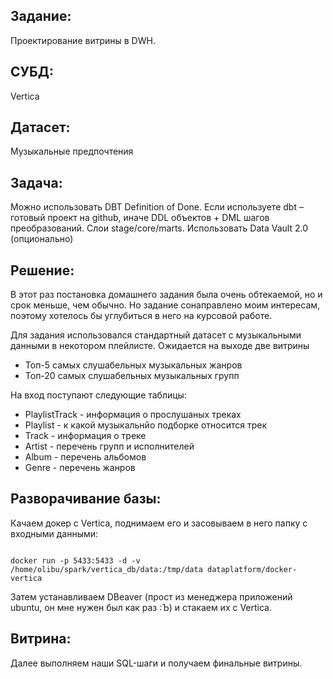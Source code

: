 ## Задание: 
Проектирование витрины в DWH.

## СУБД: 
Vertica

## Датасет: 
Музыкальные предпочтения 

## Задача: 
Можно использовать DBT Definition of Done. Если используете dbt – готовый проект на github, иначе DDL объектов + DML шагов преобразований. Слои stage/core/marts. Использовать Data Vault 2.0 (опционально)

## Решение: 
В этот раз постановка домашнего задания была очень обтекаемой, но и срок меньше, чем обычно. Но задание сонаправлено моим интересам, поэтому хотелось бы углубиться в него на курсовой работе.

Для задания использовался стандартный датасет с музыкальными данными в некотором плейлисте. Ожидается на выходе две витрины
* Топ-5 самых слушабельных музыкальных жанров
* Топ-20 самых слушабельных музыкальных групп

На вход поступают следующие таблицы:
* PlaylistTrack - информация о прослушаных треках
* Playlist - к какой музыкальнйо подборке относится трек
* Track - информация о треке
* Artist - перечень групп и исполнителей
* Album - перечень альбомов
* Genre - перечень жанров

## Разворачивание базы:
Качаем докер с Vertica, поднимаем его и засовываем в него папку с входными данными:

```docker pull dataplatform/docker-vertica

docker run -p 5433:5433 -d -v /home/olibu/spark/vertica_db/data:/tmp/data dataplatform/docker-vertica
```
Затем устанавливаем DBeaver (прост из менеджера приложений ubuntu, он мне нужен был как раз :Ъ) и стакаем их с Vertica.

## Витрина:
Далее выполняем наши SQL-шаги и получаем финальные витрины.



 
